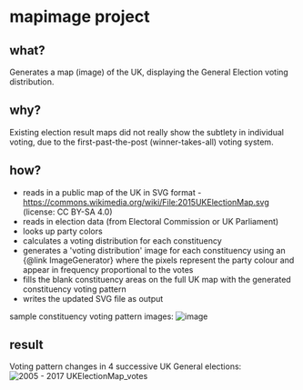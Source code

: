 # mapimage project

## what?
Generates a map (image) of the UK, displaying the General Election voting distribution.

## why?
Existing election result maps did not really show the subtlety in individual voting, due to the first-past-the-post (winner-takes-all) voting system.

## how?
 *   reads in a public map of the UK in SVG format - https://commons.wikimedia.org/wiki/File:2015UKElectionMap.svg (license: CC BY-SA 4.0)
 *   reads in election data (from Electoral Commission or UK Parliament)
 *   looks up party colors
 *   calculates a voting distribution for each constituency
 *   generates a 'voting distribution' image for each constituency using an {@link ImageGenerator} where the pixels represent the party colour and appear in frequency proportional to the votes
 *   fills the blank constituency areas on the full UK map with the generated constituency voting pattern
 *   writes the updated SVG file as output

sample constituency voting pattern images:
![image](https://github.com/eelcodevlieger/mapimage/assets/44651943/c01d5a93-e18d-49d0-a528-e896d9b45b4e)

## result
Voting pattern changes in 4 successive UK General elections:
![2005 - 2017 UKElectionMap_votes](https://github.com/eelcodevlieger/mapimage/assets/44651943/9962652b-32af-415f-b942-ea986d810db1)
